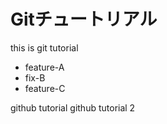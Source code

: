 # Gitチュートリアル

this is git tutorial

 - feature-A
 - fix-B
 - feature-C


github tutorial
github tutorial 2
